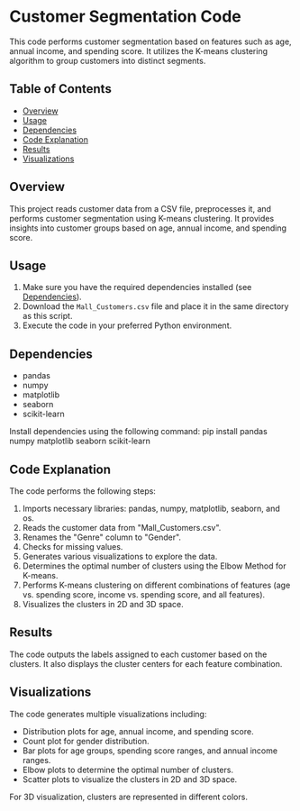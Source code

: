 # Customer Segmentation Code

This code performs customer segmentation based on features such as age, annual income, and spending score. It utilizes the K-means clustering algorithm to group customers into distinct segments.

## Table of Contents
- [Overview](#overview)
- [Usage](#usage)
- [Dependencies](#dependencies)
- [Code Explanation](#code-explanation)
- [Results](#results)
- [Visualizations](#visualizations)

## Overview
This project reads customer data from a CSV file, preprocesses it, and performs customer segmentation using K-means clustering. It provides insights into customer groups based on age, annual income, and spending score.

## Usage
1. Make sure you have the required dependencies installed (see [Dependencies](#dependencies)).
2. Download the `Mall_Customers.csv` file and place it in the same directory as this script.
3. Execute the code in your preferred Python environment.

## Dependencies
- pandas
- numpy
- matplotlib
- seaborn
- scikit-learn

Install dependencies using the following command:
pip install pandas numpy matplotlib seaborn scikit-learn

## Code Explanation

The code performs the following steps:

1. Imports necessary libraries: pandas, numpy, matplotlib, seaborn, and os.
2. Reads the customer data from "Mall_Customers.csv".
3. Renames the "Genre" column to "Gender".
4. Checks for missing values.
5. Generates various visualizations to explore the data.
6. Determines the optimal number of clusters using the Elbow Method for K-means.
7. Performs K-means clustering on different combinations of features (age vs. spending score, income vs. spending score, and all features).
8. Visualizes the clusters in 2D and 3D space.

## Results

The code outputs the labels assigned to each customer based on the clusters. It also displays the cluster centers for each feature combination.

## Visualizations

The code generates multiple visualizations including:

- Distribution plots for age, annual income, and spending score.
- Count plot for gender distribution.
- Bar plots for age groups, spending score ranges, and annual income ranges.
- Elbow plots to determine the optimal number of clusters.
- Scatter plots to visualize the clusters in 2D and 3D space.

For 3D visualization, clusters are represented in different colors.

